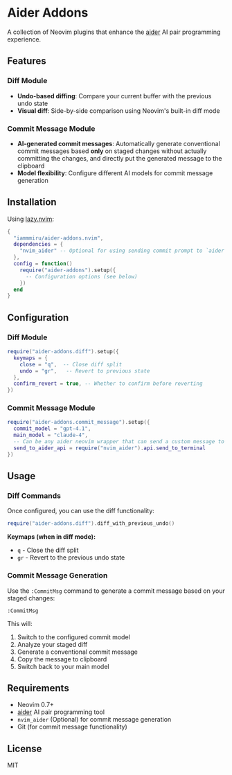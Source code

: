 # Aider Addons

A collection of Neovim plugins that enhance the [aider](https://github.com/paul-gauthier/aider) AI pair programming experience.

## Features

### Diff Module
- **Undo-based diffing**: Compare your current buffer with the previous undo state
- **Visual diff**: Side-by-side comparison using Neovim's built-in diff mode

### Commit Message Module
- **AI-generated commit messages**: Automatically generate conventional commit messages based **only** on staged changes without actually committing the changes, and directly put the generated message to the clipboard
- **Model flexibility**: Configure different AI models for commit message generation

## Installation

Using [lazy.nvim](https://github.com/folke/lazy.nvim):

```lua
{
  "iammmiru/aider-addons.nvim",
  dependencies = {
    "nvim_aider" -- Optional for using sending commit prompt to `aider`
  },
  config = function()
    require("aider-addons").setup({
      -- Configuration options (see below)
    })
  end
}
```

## Configuration

### Diff Module

```lua
require("aider-addons.diff").setup({
  keymaps = {
    close = "q",  -- Close diff split
    undo = "gr",   -- Revert to previous state
  },
  confirm_revert = true, -- Whether to confirm before reverting
})
```

### Commit Message Module

```lua
require("aider-addons.commit_message").setup({
  commit_model = "gpt-4.1",
  main_model = "claude-4",
  -- Can be any aider neovim wrapper that can send a custom message to `aider`
  send_to_aider_api = require("nvim_aider").api.send_to_terminal 
})
```

## Usage

### Diff Commands

Once configured, you can use the diff functionality:

```lua
require("aider-addons.diff").diff_with_previous_undo()
```

**Keymaps (when in diff mode):**
- `q` - Close the diff split
- `gr` - Revert to the previous undo state

### Commit Message Generation

Use the `:CommitMsg` command to generate a commit message based on your staged changes:

```vim
:CommitMsg
```

This will:
1. Switch to the configured commit model
2. Analyze your staged diff
3. Generate a conventional commit message
4. Copy the message to clipboard
5. Switch back to your main model

## Requirements

- Neovim 0.7+
- [aider](https://github.com/paul-gauthier/aider) AI pair programming tool
- `nvim_aider` (Optional) for commit message generation
- Git (for commit message functionality)

## License

MIT
